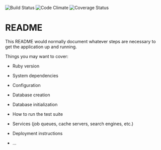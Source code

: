 ![Build Status](https://codeship.com/projects/<2e168cb0-3cdf-0135-9cfd-46abcfe07161>/status?branch=master)
![Code Climate](https://codeclimate.com/github/<Bskarol>/<runner_reviews>.png)
![Coverage Status](https://coveralls.io/repos/<Bskarol>/<runner_reviews>/badge.png)
# README

This README would normally document whatever steps are necessary to get the
application up and running.

Things you may want to cover:

* Ruby version

* System dependencies

* Configuration

* Database creation

* Database initialization

* How to run the test suite

* Services (job queues, cache servers, search engines, etc.)

* Deployment instructions

* ...
